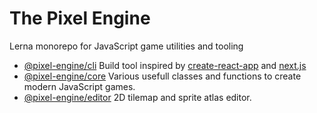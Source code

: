 # The Pixel Engine

Lerna monorepo for JavaScript game utilities and tooling

- [@pixel-engine/cli][PIXEL_CLI] Build tool inspired by [create-react-app][CRA] and [next.js][NEXTJS]
- [@pixel-engine/core][PIXEL_CORE] Various usefull classes and functions to create modern JavaScript games.
- [@pixel-engine/editor][PIXEL_EDITOR] 2D tilemap and sprite atlas editor.

[CRA]: https://github.com/facebook/create-react-app
[NEXTJS]: https://github.com/zeit/next.js
[PIXEL_CLI]: https://github.com/maxwihlborg/pixel-engine/tree/master/packages/pixel-cli
[PIXEL_CORE]: https://github.com/maxwihlborg/pixel-engine/tree/master/packages/pixel-engine-core
[PIXEL_EDITOR]: https://github.com/maxwihlborg/pixel-engine/tree/master/packages/pixel-engine-editor
